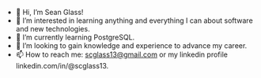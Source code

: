 - 👋 Hi, I’m Sean Glass!
- 👀 I’m interested in learning anything and everything I can about software and new technologies.
- 🌱 I’m currently learning PostgreSQL.
- 💞️ I’m looking to gain knowledge and experience to advance my career.
- 📫 How to reach me: scglass13@gmail.com or my linkedin profile linkedin.com/in/@scglass13.


